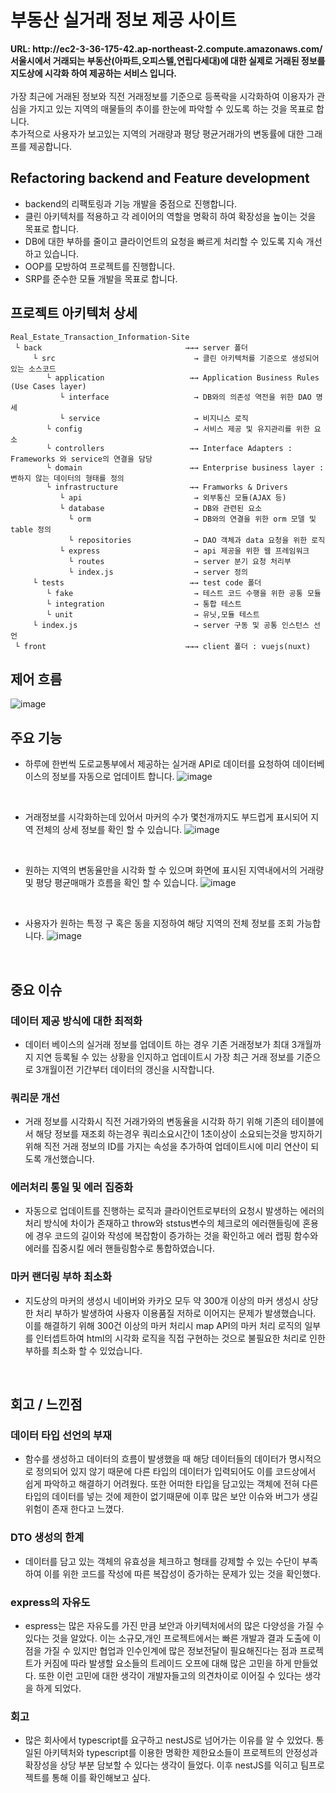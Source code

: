 # 부동산 실거래 정보 제공 사이트
<strong>
URL: http://ec2-3-36-175-42.ap-northeast-2.compute.amazonaws.com/
<br/>
서울시에서 거래되는 부동산(아파트,오피스텔,연립다세대)에 대한 실제로 거래된 정보를 지도상에 시각화 하여 제공하는 서비스 입니다.
</strong>
<br/>
<br/>
가장 최근에 거래된 정보와 직전 거래정보를 기준으로 등폭락을 시각화하여 이용자가 관심을 가지고 있는 지역의 매물들의 추이를 한눈에 파악할 수 있도록 하는 것을 목표로 합니다.<br/>
추가적으로 사용자가 보고있는 지역의 거래량과 평당 평균거래가의 변동률에 대한 그래프를 제공합니다.<br/>


## Refactoring backend and Feature development
- backend의 리팩토링과 기능 개발을 중점으로 진행합니다.<br/>
- 클린 아키텍처를 적용하고 각 레이어의 역할을 명확히 하여 확장성을 높이는 것을 목표로 합니다.<br/>
- DB에 대한 부하를 줄이고 클라이언트의 요청을 빠르게 처리할 수 있도록 지속 개선하고 있습니다.<br/>
- OOP를 모방하여 프로젝트를 진행합니다.<br/>
- SRP를 준수한 모듈 개발을 목표로 합니다.<br/>


## 프로젝트 아키텍처 상세
```
Real_Estate_Transaction_Information-Site
 └ back                                →→→ server 폴더
     └ src                               → 클린 아키텍처를 기준으로 생성되어 있는 소스코드
        └ application                   →→ Application Business Rules (Use Cases layer)
           └ interface                   → DB와의 의존성 역전을 위한 DAO 명세
           └ service                     → 비지니스 로직
        └ config                         → 서비스 제공 및 유지관리를 위한 요소
        └ controllers                   →→ Interface Adapters : Frameworks 와 service의 연결을 담당
        └ domain                        →→ Enterprise business layer : 변하지 않는 데이터의 형태를 정의
        └ infrastructure                →→ Framworks & Drivers
           └ api                         → 외부통신 모듈(AJAX 등)
           └ database                    → DB와 관련된 요소
             └ orm                       → DB와의 연결을 위한 orm 모델 및 table 정의
             └ repositories              → DAO 객체과 data 요청을 위한 로직
           └ express                     → api 제공을 위한 웹 프레임워크
             └ routes                    → server 분기 요청 처리부
             └ index.js                  → server 정의
     └ tests                            →→ test code 폴더
        └ fake                           → 테스트 코드 수행을 위한 공통 모듈 
        └ integration                    → 통합 테스트
        └ unit                           → 유닛,모듈 테스트
     └ index.js                          → server 구동 및 공통 인스턴스 선언
 └ front                               →→→ client 폴더 : vuejs(nuxt)

```


## 제어 흐름
![image](https://user-images.githubusercontent.com/87050915/181430219-c1cd6c87-cadd-406b-a48a-6c265df82b36.png)


## 주요 기능
- 하루에 한번씩 도로교통부에서 제공하는 실거래 API로 데이터를 요청하여 데이터베이스의 정보를 자동으로 업데이트 합니다.
![image](https://user-images.githubusercontent.com/87050915/181425944-b1d79194-f544-46e3-a9c4-e39b990808ed.png)

<br/>

- 거래정보를 시각화하는데 있어서 마커의 수가 몇천개까지도 부드럽게 표시되어 지역 전체의 상세 정보를 확인 할 수 있습니다.
![image](https://user-images.githubusercontent.com/87050915/181424567-0261a3b6-478a-47a7-bbf7-f50c0ee9c089.png)

<br/>

- 원하는 지역의 변동율만을 시각화 할 수 있으며 화면에 표시된 지역내에서의 거래량 및 평당 평균매매가 흐름을 확인 할 수 있습니다.
![image](https://user-images.githubusercontent.com/87050915/181424971-100322b3-0646-4c80-b77e-f0b723c56369.png)

<br/>

- 사용자가 원하는 특정 구 혹은 동을 지정하여 해당 지역의 전체 정보를 조회 가능합니다.
![image](https://user-images.githubusercontent.com/87050915/181425376-5e7b2369-4112-409b-96dd-02b6b6722e4b.png)

<br/>


## 중요 이슈

### 데이터 제공 방식에 대한 최적화
- 데이터 베이스의 실거래 정보를 업데이트 하는 경우 기존 거래정보가 최대 3개월까지 지연 등록될 수 있는 상황을 인지하고 업데이트시 가장 최근 거래 정보를 기준으로 3개월이전 기간부터 데이터의 갱신을 시작합니다.

### 쿼리문 개선
- 거래 정보를 시각화시 직전 거래가와의 변동율을 시각화 하기 위해 기존의 테이블에서 해당 정보를 재조회 하는경우 쿼리소요시간이 1초이상이 소요되는것을 방지하기 위해 직전 거래 정보의 ID를 가지는 속성을 추가하여 업데이트시에 미리 연산이 되도록 개선했습니다.

### 에러처리 통일 및 에러 집중화
- 자동으로 업데이트를 진행하는 로직과 클라이언트로부터의 요청시 발생하는 에러의 처리 방식에 차이가 존재하고 throw와 ststus변수의 체크로의 에러핸들링에 혼용에 경우 코드의 길이와 작성에 복잡함이 증가하는 것을 확인하고 에러 랩핑 함수와 에러를 집중시킬 에러 핸들링함수로 통합하였습니다.

### 마커 랜더링 부하 최소화 
- 지도상의 마커의 생성시 네이버와 카카오 모두 약 300개 이상의 마커 생성시 상당한 처리 부하가 발생하여 사용자 이용품질 저하로 이어지는 문제가 발생했습니다. 이를 해결하기 위해 300건 이상의 마커 처리시 map API의 마커 처리 로직의 일부를 인터셉트하여 html의 시각화 로직을 직접 구현하는 것으로 불필요한 처리로 인한 부하를 최소화 할 수 있었습니다.

<br/>

## 회고 / 느낀점
### 데이터 타입 선언의 부재
- 함수를 생성하고 데이터의 흐름이 발생했을 때 해당 데이터들의 데이터가 명시적으로 정의되어 있지 않기 때문에 다른 타입의 데이터가 입력되어도 이를 코드상에서 쉽게 파악하고 해결하기 어려웠다. 또한 어떠한 타입을 담고있는 객체에 전혀 다른 타입의 데이터를 넣는 것에 제한이 없기때문에 이후 많은 보안 이슈와 버그가 생길 위험이 존재 한다고 느꼈다.

### DTO 생성의 한계
- 데이터를 담고 있는 객체의 유효성을 체크하고 형태를 강제할 수 있는 수단이 부족하여 이를 위한 코드를 작성에 따른 복잡성이 증가하는 문제가 있는 것을 확인했다. 

### express의 자유도
- espress는 많은 자유도를 가진 만큼 보안과 아키텍처에서의 많은 다양성을 가질 수 있다는 것을 알았다. 이는 소규모,개인 프로젝트에서는 빠른 개발과 결과 도출에 이점을 가질 수 있지만 협업과 인수인계에 많은 정보전달이 필요해진다는 점과 프로젝트가 커짐에 따라 발생할 요소들의 트레이드 오프에 대해 많은 고민을 하게 만들었다. 또한 이런 고민에 대한 생각이 개발자들고의 의견차이로 이어질 수 있다는 생각을 하게 되었다.

### 회고
- 많은 회사에서 typescript를 요구하고 nestJS로 넘어가는 이유를 알 수 있었다. 통일된 아키텍처와 typescript를 이용한 명확한 제한요소들이 프로젝트의 안정성과 확장성을 상당 부분 담보할 수 있다는 생각이 들었다. 이후 nestJS를 익히고 팀프로젝트를 통해 이를 확인해보고 싶다.

